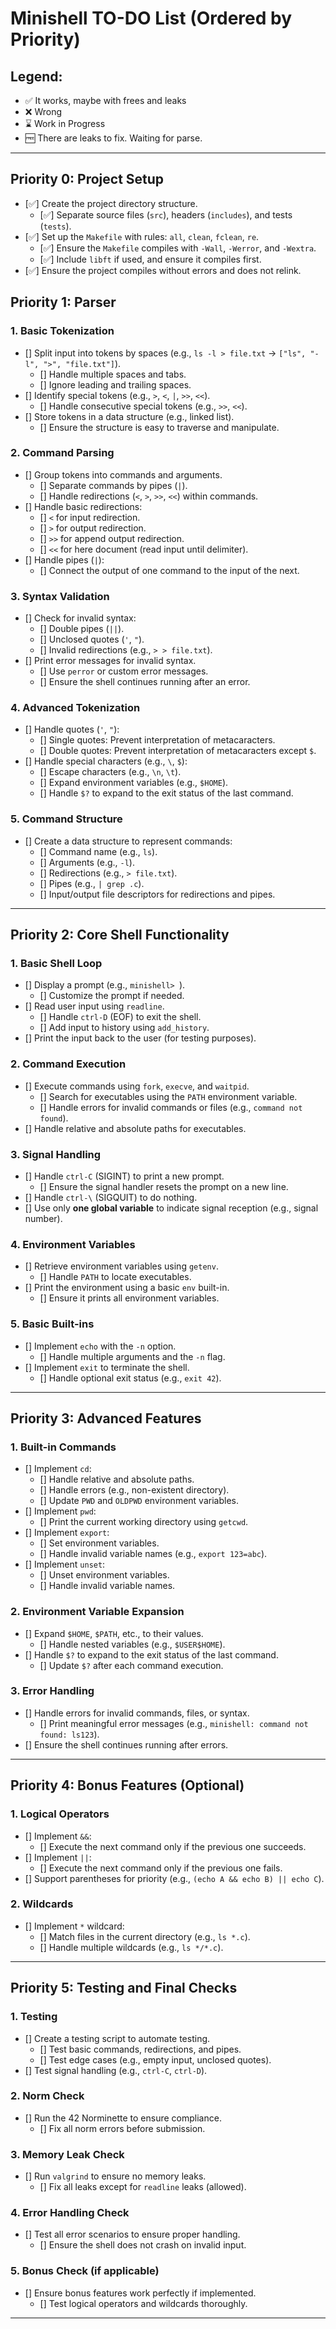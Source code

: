 # Minishell TO-DO List (Ordered by Priority)

## Legend:
- ✅ It works, maybe with frees and leaks
- ❌ Wrong
- ⌛ Work in Progress
- 🆓 There are leaks to fix. Waiting for parse.

---
## **Priority 0: Project Setup**
- [✅] Create the project directory structure.
  - [✅] Separate source files (`src`), headers (`includes`), and tests (`tests`).
- [✅] Set up the `Makefile` with rules: `all`, `clean`, `fclean`, `re`.
  - [✅] Ensure the `Makefile` compiles with `-Wall`, `-Werror`, and `-Wextra`.
  - [✅] Include `libft` if used, and ensure it compiles first.
- [✅] Ensure the project compiles without errors and does not relink.

## **Priority 1: Parser**

### **1. Basic Tokenization**
- [] Split input into tokens by spaces (e.g., `ls -l > file.txt` → `["ls", "-l", ">", "file.txt"]`).
  - [] Handle multiple spaces and tabs.
  - [] Ignore leading and trailing spaces.
- [] Identify special tokens (e.g., `>`, `<`, `|`, `>>`, `<<`).
  - [] Handle consecutive special tokens (e.g., `>>`, `<<`).
- [] Store tokens in a data structure (e.g., linked list).
  - [] Ensure the structure is easy to traverse and manipulate.

### **2. Command Parsing**
- [] Group tokens into commands and arguments.
  - [] Separate commands by pipes (`|`).
  - [] Handle redirections (`<`, `>`, `>>`, `<<`) within commands.
- [] Handle basic redirections:
  - [] `<` for input redirection.
  - [] `>` for output redirection.
  - [] `>>` for append output redirection.
  - [] `<<` for here document (read input until delimiter).
- [] Handle pipes (`|`):
  - [] Connect the output of one command to the input of the next.

### **3. Syntax Validation**
- [] Check for invalid syntax:
  - [] Double pipes (`||`).
  - [] Unclosed quotes (`'`, `"`).
  - [] Invalid redirections (e.g., `> > file.txt`).
- [] Print error messages for invalid syntax.
  - [] Use `perror` or custom error messages.
  - [] Ensure the shell continues running after an error.

### **4. Advanced Tokenization**
- [] Handle quotes (`'`, `"`):
  - [] Single quotes: Prevent interpretation of metacaracters.
  - [] Double quotes: Prevent interpretation of metacaracters except `$`.
- [] Handle special characters (e.g., `\`, `$`):
  - [] Escape characters (e.g., `\n`, `\t`).
  - [] Expand environment variables (e.g., `$HOME`).
  - [] Handle `$?` to expand to the exit status of the last command.

### **5. Command Structure**
- [] Create a data structure to represent commands:
  - [] Command name (e.g., `ls`).
  - [] Arguments (e.g., `-l`).
  - [] Redirections (e.g., `> file.txt`).
  - [] Pipes (e.g., `| grep .c`).
  - [] Input/output file descriptors for redirections and pipes.

---

## **Priority 2: Core Shell Functionality**

### **1. Basic Shell Loop**
- [] Display a prompt (e.g., `minishell> `).
  - [] Customize the prompt if needed.
- [] Read user input using `readline`.
  - [] Handle `ctrl-D` (EOF) to exit the shell.
  - [] Add input to history using `add_history`.
- [] Print the input back to the user (for testing purposes).

### **2. Command Execution**
- [] Execute commands using `fork`, `execve`, and `waitpid`.
  - [] Search for executables using the `PATH` environment variable.
  - [] Handle errors for invalid commands or files (e.g., `command not found`).
- [] Handle relative and absolute paths for executables.

### **3. Signal Handling**
- [] Handle `ctrl-C` (SIGINT) to print a new prompt.
  - [] Ensure the signal handler resets the prompt on a new line.
- [] Handle `ctrl-\` (SIGQUIT) to do nothing.
- [] Use only **one global variable** to indicate signal reception (e.g., signal number).

### **4. Environment Variables**
- [] Retrieve environment variables using `getenv`.
  - [] Handle `PATH` to locate executables.
- [] Print the environment using a basic `env` built-in.
  - [] Ensure it prints all environment variables.

### **5. Basic Built-ins**
- [] Implement `echo` with the `-n` option.
  - [] Handle multiple arguments and the `-n` flag.
- [] Implement `exit` to terminate the shell.
  - [] Handle optional exit status (e.g., `exit 42`).

---

## **Priority 3: Advanced Features**

### **1. Built-in Commands**
- [] Implement `cd`:
  - [] Handle relative and absolute paths.
  - [] Handle errors (e.g., non-existent directory).
  - [] Update `PWD` and `OLDPWD` environment variables.
- [] Implement `pwd`:
  - [] Print the current working directory using `getcwd`.
- [] Implement `export`:
  - [] Set environment variables.
  - [] Handle invalid variable names (e.g., `export 123=abc`).
- [] Implement `unset`:
  - [] Unset environment variables.
  - [] Handle invalid variable names.

### **2. Environment Variable Expansion**
- [] Expand `$HOME`, `$PATH`, etc., to their values.
  - [] Handle nested variables (e.g., `$USER$HOME`).
- [] Handle `$?` to expand to the exit status of the last command.
  - [] Update `$?` after each command execution.

### **3. Error Handling**
- [] Handle errors for invalid commands, files, or syntax.
  - [] Print meaningful error messages (e.g., `minishell: command not found: ls123`).
- [] Ensure the shell continues running after errors.

---

## **Priority 4: Bonus Features (Optional)**

### **1. Logical Operators**
- [] Implement `&&`:
  - [] Execute the next command only if the previous one succeeds.
- [] Implement `||`:
  - [] Execute the next command only if the previous one fails.
- [] Support parentheses for priority (e.g., `(echo A && echo B) || echo C`).

### **2. Wildcards**
- [] Implement `*` wildcard:
  - [] Match files in the current directory (e.g., `ls *.c`).
  - [] Handle multiple wildcards (e.g., `ls */*.c`).

---

## **Priority 5: Testing and Final Checks**

### **1. Testing**
- [] Create a testing script to automate testing.
  - [] Test basic commands, redirections, and pipes.
  - [] Test edge cases (e.g., empty input, unclosed quotes).
- [] Test signal handling (e.g., `ctrl-C`, `ctrl-D`).

### **2. Norm Check**
- [] Run the 42 Norminette to ensure compliance.
  - [] Fix all norm errors before submission.

### **3. Memory Leak Check**
- [] Run `valgrind` to ensure no memory leaks.
  - [] Fix all leaks except for `readline` leaks (allowed).

### **4. Error Handling Check**
- [] Test all error scenarios to ensure proper handling.
  - [] Ensure the shell does not crash on invalid input.

### **5. Bonus Check (if applicable)**
- [] Ensure bonus features work perfectly if implemented.
  - [] Test logical operators and wildcards thoroughly.

---